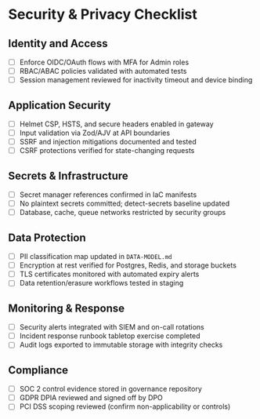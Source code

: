 # Security & Privacy Checklist

## Identity and Access
- [ ] Enforce OIDC/OAuth flows with MFA for Admin roles
- [ ] RBAC/ABAC policies validated with automated tests
- [ ] Session management reviewed for inactivity timeout and device binding

## Application Security
- [ ] Helmet CSP, HSTS, and secure headers enabled in gateway
- [ ] Input validation via Zod/AJV at API boundaries
- [ ] SSRF and injection mitigations documented and tested
- [ ] CSRF protections verified for state-changing requests

## Secrets & Infrastructure
- [ ] Secret manager references confirmed in IaC manifests
- [ ] No plaintext secrets committed; detect-secrets baseline updated
- [ ] Database, cache, queue networks restricted by security groups

## Data Protection
- [ ] PII classification map updated in `DATA-MODEL.md`
- [ ] Encryption at rest verified for Postgres, Redis, and storage buckets
- [ ] TLS certificates monitored with automated expiry alerts
- [ ] Data retention/erasure workflows tested in staging

## Monitoring & Response
- [ ] Security alerts integrated with SIEM and on-call rotations
- [ ] Incident response runbook tabletop exercise completed
- [ ] Audit logs exported to immutable storage with integrity checks

## Compliance
- [ ] SOC 2 control evidence stored in governance repository
- [ ] GDPR DPIA reviewed and signed off by DPO
- [ ] PCI DSS scoping reviewed (confirm non-applicability or controls)
